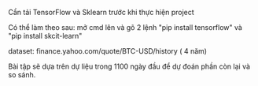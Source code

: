 Cần tải TensorFlow và Sklearn trước khi thực hiện project

Có thể làm theo sau: mở cmd lên và gõ 2 lệnh "pip install tensorflow" và "pip install skcit-learn"

dataset: finance.yahoo.com/quote/BTC-USD/history ( 4 năm)

Bài tập sẽ dựa trên dự liệu trong 1100 ngày đầu để dự đoán phần còn lại và so sánh.
